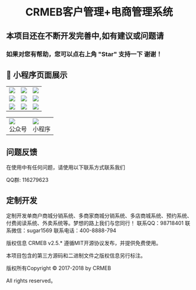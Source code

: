 <h1 align="center"> CRMEB客户管理+电商管理系统</h1> 


## 本项目还在不断开发完善中,如有建议或问题请

###  如果对您有帮助，您可以点右上角 "Star" 支持一下 谢谢！

##  :couple_with_heart: 小程序页面展示
<table>
<tr>
<td><img src="https://images.gitee.com/uploads/images/2018/1029/092526_7d362835_892944.jpeg"/></td>
<td><img src="https://images.gitee.com/uploads/images/2018/1029/092557_b6592fd3_892944.jpeg"/></td>
<td><img src="https://images.gitee.com/uploads/images/2018/1029/092616_35b3f9e7_892944.jpeg"/></td>
</tr>
<tr>
<td><img src="https://images.gitee.com/uploads/images/2018/1029/092630_476c58e8_892944.jpeg"/></td>
<td><img src="https://images.gitee.com/uploads/images/2018/1029/092646_31d1d98a_892944.jpeg"/></td>
<td><img src="https://images.gitee.com/uploads/images/2018/1029/103543_c49fb65e_892944.png"/></td>
</tr>
<tr>
<td><img src="https://images.gitee.com/uploads/images/2018/1029/092706_6784117c_892944.jpeg"/></td>
<td><img src="https://images.gitee.com/uploads/images/2018/1029/092746_88c98c3f_892944.jpeg"/></td>
<td><img src="https://images.gitee.com/uploads/images/2018/1029/092758_3888e1b7_892944.jpeg"/></td>
</tr>
</table>

<div align="center">
<table><tr><td><img src='https://images.gitee.com/uploads/images/2018/0828/182854_beba4aed_892944.png'/><br>公众号</td><td><img src='https://images.gitee.com/uploads/images/2018/0828/182909_cb2a5e64_892944.png'/><br>小程序</td></tr></table>
</div>

##  问题反馈

在使用中有任何问题，请使用以下联系方式联系我们

QQ群: 116279623


## 定制开发
定制开发单商户商城分销系统、多商家商城分销系统、多店商城系统、预约系统、付费阅读系统、外卖系统等。梦想的路上我们与您同行！
联系QQ：98718401
联系微信：sugar1569
联系电话：400-8888-794


版权信息
CRMEB v2.5.* 遵循MIT开源协议发布，并提供免费使用。

本项目包含的第三方源码和二进制文件之版权信息另行标注。

版权所有Copyright © 2017-2018 by CRMEB 

All rights reserved。
